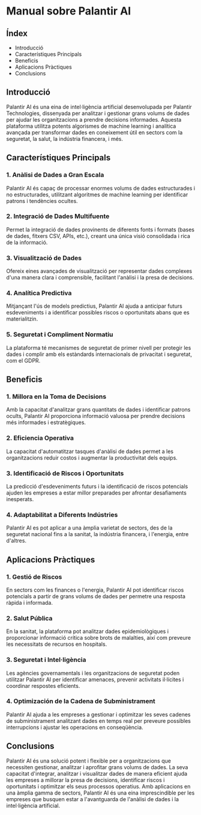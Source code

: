 # Manual sobre Palantir AI

## Índex

- Introducció
- Característiques Principals
- Beneficis
- Aplicacions Pràctiques
- Conclusions

## Introducció

Palantir AI és una eina de intel·ligència artificial desenvolupada per Palantir Technologies, dissenyada per analitzar i gestionar grans volums de dades per ajudar les organitzacions a prendre decisions informades. Aquesta plataforma utilitza potents algorismes de machine learning i analítica avançada per transformar dades en coneixement útil en sectors com la seguretat, la salut, la indústria financera, i més.

## Característiques Principals

### 1. Anàlisi de Dades a Gran Escala
Palantir AI és capaç de processar enormes volums de dades estructurades i no estructurades, utilitzant algoritmes de machine learning per identificar patrons i tendències ocultes.

### 2. Integració de Dades Multifuente
Permet la integració de dades provinents de diferents fonts i formats (bases de dades, fitxers CSV, APIs, etc.), creant una única visió consolidada i rica de la informació.

### 3. Visualització de Dades
Ofereix eines avançades de visualització per representar dades complexes d'una manera clara i comprensible, facilitant l'anàlisi i la presa de decisions.

### 4. Analítica Predictiva
Mitjançant l'ús de models predictius, Palantir AI ajuda a anticipar futurs esdeveniments i a identificar possibles riscos o oportunitats abans que es materialitzin.

### 5. Seguretat i Compliment Normatiu
La plataforma té mecanismes de seguretat de primer nivell per protegir les dades i complir amb els estàndards internacionals de privacitat i seguretat, com el GDPR.

## Beneficis

### 1. Millora en la Toma de Decisions
Amb la capacitat d'analitzar grans quantitats de dades i identificar patrons ocults, Palantir AI proporciona informació valuosa per prendre decisions més informades i estratègiques.

### 2. Eficiencia Operativa
La capacitat d'automatitzar tasques d'anàlisi de dades permet a les organitzacions reduir costos i augmentar la productivitat dels equips.

### 3. Identificació de Riscos i Oportunitats
La predicció d'esdeveniments futurs i la identificació de riscos potencials ajuden les empreses a estar millor preparades per afrontar desafiaments inesperats.

### 4. Adaptabilitat a Diferents Indústries
Palantir AI es pot aplicar a una àmplia varietat de sectors, des de la seguretat nacional fins a la sanitat, la indústria financera, i l'energia, entre d'altres.

## Aplicacions Pràctiques

### 1. Gestió de Riscos
En sectors com les finances o l'energia, Palantir AI pot identificar riscos potencials a partir de grans volums de dades per permetre una resposta ràpida i informada.

### 2. Salut Pública
En la sanitat, la plataforma pot analitzar dades epidemiològiques i proporcionar informació crítica sobre brots de malalties, així com preveure les necessitats de recursos en hospitals.

### 3. Seguretat i Intel·ligència
Les agències governamentals i les organitzacions de seguretat poden utilitzar Palantir AI per identificar amenaces, prevenir activitats il·lícites i coordinar respostes eficients.

### 4. Optimización de la Cadena de Subministrament
Palantir AI ajuda a les empreses a gestionar i optimitzar les seves cadenes de subministrament analitzant dades en temps real per preveure possibles interrupcions i ajustar les operacions en conseqüència.

## Conclusions

Palantir AI és una solució potent i flexible per a organitzacions que necessiten gestionar, analitzar i aprofitar grans volums de dades. La seva capacitat d'integrar, analitzar i visualitzar dades de manera eficient ajuda les empreses a millorar la presa de decisions, identificar riscos i oportunitats i optimitzar els seus processos operatius. Amb aplicacions en una àmplia gamma de sectors, Palantir AI és una eina imprescindible per les empreses que busquen estar a l'avantguarda de l'anàlisi de dades i la intel·ligència artificial.

